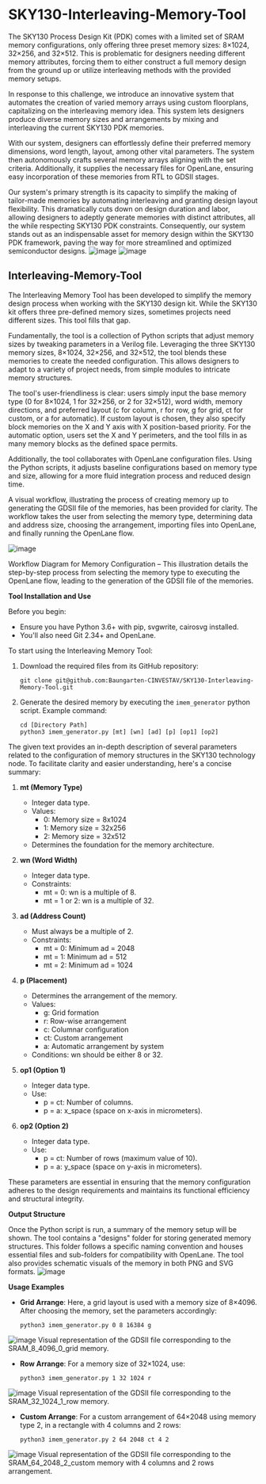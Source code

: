 # SKY130-Interleaving-Memory-Tool
The SKY130 Process Design Kit (PDK) comes with a limited set of SRAM memory configurations, only offering three preset memory sizes: 8×1024, 32×256, and 32×512. This is problematic for designers needing different memory attributes, forcing them to either construct a full memory design from the ground up or utilize interleaving methods with the provided memory setups. 

In response to this challenge, we introduce an innovative system that automates the creation of varied memory arrays using custom floorplans, capitalizing on the interleaving memory idea. This system lets designers produce diverse memory sizes and arrangements by mixing and interleaving the current SKY130 PDK memories.

With our system, designers can effortlessly define their preferred memory dimensions, word length, layout, among other vital parameters. The system then autonomously crafts several memory arrays aligning with the set criteria. Additionally, it supplies the necessary files for OpenLane, ensuring easy incorporation of these memories from RTL to GDSII stages.

Our system's primary strength is its capacity to simplify the making of tailor-made memories by automating interleaving and granting design layout flexibility. This dramatically cuts down on design duration and labor, allowing designers to adeptly generate memories with distinct attributes, all the while respecting SKY130 PDK constraints. Consequently, our system stands out as an indispensable asset for memory design within the SKY130 PDK framework, paving the way for more streamlined and optimized semiconductor designs.
![image](https://github.com/Baungarten-CINVESTAV/SKY130-Interleaving-Memory-Tool/assets/101527680/ee12ce04-a658-43a2-a06d-7f09dbd0f79a)
![image](https://github.com/Baungarten-CINVESTAV/SKY130-Interleaving-Memory-Tool/assets/101527680/a5a59cbe-d50a-44d2-91b4-c9bc5379ce4c)

## Interleaving-Memory-Tool
The Interleaving Memory Tool has been developed to simplify the memory design process when working with the SKY130 design kit. While the SKY130 kit offers three pre-defined memory sizes, sometimes projects need different sizes. This tool fills that gap.

Fundamentally, the tool is a collection of Python scripts that adjust memory sizes by tweaking parameters in a Verilog file. Leveraging the three SKY130 memory sizes, 8×1024, 32×256, and 32×512, the tool blends these memories to create the needed configuration. This allows designers to adapt to a variety of project needs, from simple modules to intricate memory structures.

The tool's user-friendliness is clear: users simply input the base memory type (0 for 8×1024, 1 for 32×256, or 2 for 32×512), word width, memory directions, and preferred layout (c for column, r for row, g for grid, ct for custom, or a for automatic). If custom layout is chosen, they also specify block memories on the X and Y axis with X position-based priority. For the automatic option, users set the X and Y perimeters, and the tool fills in as many memory blocks as the defined space permits.

Additionally, the tool collaborates with OpenLane configuration files. Using the Python scripts, it adjusts baseline configurations based on memory type and size, allowing for a more fluid integration process and reduced design time.

A visual workflow, illustrating the process of creating memory up to generating the GDSII file of the memories, has been provided for clarity. The workflow takes the user from selecting the memory type, determining data and address size, choosing the arrangement, importing files into OpenLane, and finally running the OpenLane flow.

![image](https://github.com/Baungarten-CINVESTAV/SKY130-Interleaving-Memory-Tool/assets/101527680/d5fd7f69-006e-4bcd-8daa-e451cc19dc5b)


Workflow Diagram for Memory Configuration – This illustration details the step-by-step process from selecting the memory type to executing the OpenLane flow, leading to the generation of the GDSII file of the memories.

**Tool Installation and Use**

Before you begin:
- Ensure you have Python 3.6+ with pip, svgwrite, cairosvg installed.
- You'll also need Git 2.34+ and OpenLane.

To start using the Interleaving Memory Tool:
1. Download the required files from its GitHub repository:
   ```
   git clone git@github.com:Baungarten-CINVESTAV/SKY130-Interleaving-Memory-Tool.git
   ```
2. Generate the desired memory by executing the `imem_generator` python script. Example command:
   ```
   cd [Directory Path]
   python3 imem_generator.py [mt] [wn] [ad] [p] [op1] [op2]
   ```

The given text provides an in-depth description of several parameters related to the configuration of memory structures in the SKY130 technology node. To facilitate clarity and easier understanding, here's a concise summary:

1. **mt (Memory Type)**
    - Integer data type.
    - Values: 
        - 0: Memory size = 8x1024
        - 1: Memory size = 32x256
        - 2: Memory size = 32x512
    - Determines the foundation for the memory architecture.

2. **wn (Word Width)**
    - Integer data type.
    - Constraints:
        - mt = 0: wn is a multiple of 8.
        - mt = 1 or 2: wn is a multiple of 32.

3. **ad (Address Count)**
    - Must always be a multiple of 2.
    - Constraints:
        - mt = 0: Minimum ad = 2048
        - mt = 1: Minimum ad = 512
        - mt = 2: Minimum ad = 1024

4. **p (Placement)**
    - Determines the arrangement of the memory.
    - Values:
        - g: Grid formation
        - r: Row-wise arrangement
        - c: Columnar configuration
        - ct: Custom arrangement
        - a: Automatic arrangement by system
    - Conditions: wn should be either 8 or 32.

5. **op1 (Option 1)**
    - Integer data type.
    - Use:
        - p = ct: Number of columns.
        - p = a: x_space (space on x-axis in micrometers).

6. **op2 (Option 2)**
    - Integer data type.
    - Use:
        - p = ct: Number of rows (maximum value of 10).
        - p = a: y_space (space on y-axis in micrometers).

These parameters are essential in ensuring that the memory configuration adheres to the design requirements and maintains its functional efficiency and structural integrity.

**Output Structure**

Once the Python script is run, a summary of the memory setup will be shown. The tool contains a "designs" folder for storing generated memory structures. This folder follows a specific naming convention and houses essential files and sub-folders for compatibility with OpenLane. The tool also provides schematic visuals of the memory in both PNG and SVG formats.
![image](https://github.com/Baungarten-CINVESTAV/SKY130-Interleaving-Memory-Tool/assets/101527680/c941bb35-bded-4558-99a5-8f49db7b072d)

**Usage Examples**

- **Grid Arrange**: Here, a grid layout is used with a memory size of 8×4096. After choosing the memory, set the parameters accordingly:
  ```
  python3 imem_generator.py 0 8 16384 g
  ```

![image](https://github.com/Baungarten-CINVESTAV/SKY130-Interleaving-Memory-Tool/assets/101527680/b16665b4-2fb1-4e36-a176-91da443314f8)
Visual representation of the GDSII file corresponding to the SRAM\_8\_4096\_0\_grid  memory.
- **Row Arrange**: For a memory size of 32×1024, use:
  ```
  python3 imem_generator.py 1 32 1024 r
  ```
![image](https://github.com/Baungarten-CINVESTAV/SKY130-Interleaving-Memory-Tool/assets/101527680/b9baf75a-d846-4c37-97a0-9f7875613568)
Visual representation of the GDSII file corresponding to the SRAM\_32\_1024\_1\_row  memory.

- **Custom Arrange**: For a custom arrangement of 64×2048 using memory type 2, in a rectangle with 4 columns and 2 rows:
  ```
  python3 imem_generator.py 2 64 2048 ct 4 2
  ```
![image](https://github.com/Baungarten-CINVESTAV/SKY130-Interleaving-Memory-Tool/assets/101527680/e72ea0a5-4866-4cb4-ac46-a35f31174c0e)
Visual representation of the GDSII file corresponding to the SRAM\_64\_2048\_2\_custom memory with 4 columns and 2 rows arrangement.



